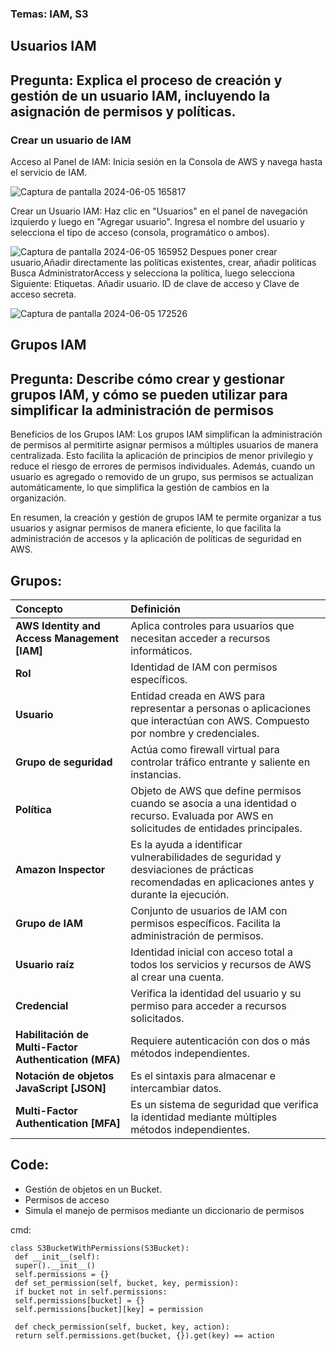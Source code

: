 ### Temas: IAM, S3

## Usuarios IAM
## Pregunta: Explica el proceso de creación y gestión de un usuario IAM, incluyendo la asignación de permisos y políticas.
### Crear un usuario de IAM

Acceso al Panel de IAM: Inicia sesión en la Consola de AWS y navega hasta el servicio de IAM.

![Captura de pantalla 2024-06-05 165817](https://github.com/Lila-Huanca/Trabajos-individuales-COMUNICACION-DE-DATOS-Y-REDES/assets/166184502/ea45be8d-e898-4309-b972-805a6a69ae77)

Crear un Usuario IAM: Haz clic en "Usuarios" en el panel de navegación izquierdo y luego en "Agregar usuario". Ingresa el nombre del usuario y selecciona el tipo de acceso (consola, programático o ambos).

![Captura de pantalla 2024-06-05 165952](https://github.com/Lila-Huanca/Trabajos-individuales-COMUNICACION-DE-DATOS-Y-REDES/assets/166184502/e7ba6052-30ce-417c-bce3-f803e2db0233)
 Despues poner crear usuario,Añadir directamente las políticas existentes, crear, añadir politicas  Busca AdministratorAccess y selecciona la política, luego selecciona Siguiente: Etiquetas. Añadir usuario.  ID de clave de acceso y Clave de acceso secreta.
 
![Captura de pantalla 2024-06-05 172526](https://github.com/Lila-Huanca/Trabajos-individuales-COMUNICACION-DE-DATOS-Y-REDES/assets/166184502/a7a538ce-f2a4-4938-afd9-64d5e78dc2da)


## Grupos IAM
## Pregunta: Describe cómo crear y gestionar grupos IAM, y cómo se pueden utilizar para simplificar la administración de permisos

Beneficios de los Grupos IAM: Los grupos IAM simplifican la administración de permisos al permitirte asignar permisos a múltiples usuarios de manera centralizada. Esto facilita la aplicación de principios de menor privilegio y reduce el riesgo de errores de permisos individuales. Además, cuando un usuario es agregado o removido de un grupo, sus permisos se actualizan automáticamente, lo que simplifica la gestión de cambios en la organización.

En resumen, la creación y gestión de grupos IAM te permite organizar a tus usuarios y asignar permisos de manera eficiente, lo que facilita la administración de accesos y la aplicación de políticas de seguridad en AWS.

## Grupos:

|**Concepto**|**Definición**|
| :- | :- |
|**AWS Identity and Access Management [IAM]**|Aplica controles para usuarios que necesitan acceder a recursos informáticos.|
|**Rol**|Identidad de IAM con permisos específicos.|
|**Usuario**|Entidad creada en AWS para representar a personas o aplicaciones que interactúan con AWS. Compuesto por nombre y credenciales.|
|**Grupo de seguridad**|Actúa como firewall virtual para controlar tráfico entrante y saliente en instancias.|
|**Política**|Objeto de AWS que define permisos cuando se asocia a una identidad o recurso. Evaluada por AWS en solicitudes de entidades principales.|
|**Amazon Inspector**|Es la ayuda a identificar vulnerabilidades de seguridad y desviaciones de prácticas recomendadas en aplicaciones antes y durante la ejecución.|
|**Grupo de IAM**|Conjunto de usuarios de IAM con permisos específicos. Facilita la administración de permisos.|
|**Usuario raíz**|Identidad inicial con acceso total a todos los servicios y recursos de AWS al crear una cuenta.|
|**Credencial**|Verifica la identidad del usuario y su permiso para acceder a recursos solicitados.|
|**Habilitación de Multi-Factor Authentication (MFA)**|Requiere autenticación con dos o más métodos independientes.|
|**Notación de objetos JavaScript [JSON]**|Es el sintaxis para almacenar e intercambiar datos.|
|**Multi-Factor Authentication [MFA]**|Es un sistema de seguridad que verifica la identidad mediante múltiples métodos independientes.|

## Code: 

- Gestión de objetos en un Bucket.
- Permisos de acceso
- Simula el manejo de permisos mediante un diccionario de permisos

cmd: 

```
class S3BucketWithPermissions(S3Bucket):
 def __init__(self):
 super().__init__()
 self.permissions = {}
 def set_permission(self, bucket, key, permission):
 if bucket not in self.permissions:
 self.permissions[bucket] = {}
 self.permissions[bucket][key] = permission

 def check_permission(self, bucket, key, action):
 return self.permissions.get(bucket, {}).get(key) == action

```



